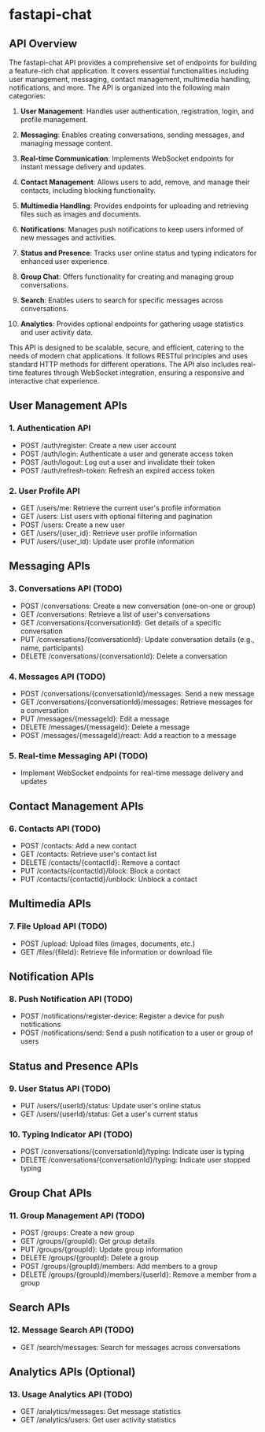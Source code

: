 # fastapi-chat

## API Overview

The fastapi-chat API provides a comprehensive set of endpoints for building a feature-rich chat application. It covers essential functionalities including user management, messaging, contact management, multimedia handling, notifications, and more. The API is organized into the following main categories:

1. **User Management**: Handles user authentication, registration, login, and profile management.

2. **Messaging**: Enables creating conversations, sending messages, and managing message content.

3. **Real-time Communication**: Implements WebSocket endpoints for instant message delivery and updates.

4. **Contact Management**: Allows users to add, remove, and manage their contacts, including blocking functionality.

5. **Multimedia Handling**: Provides endpoints for uploading and retrieving files such as images and documents.

6. **Notifications**: Manages push notifications to keep users informed of new messages and activities.

7. **Status and Presence**: Tracks user online status and typing indicators for enhanced user experience.

8. **Group Chat**: Offers functionality for creating and managing group conversations.

9. **Search**: Enables users to search for specific messages across conversations.

10. **Analytics**: Provides optional endpoints for gathering usage statistics and user activity data.

This API is designed to be scalable, secure, and efficient, catering to the needs of modern chat applications. It follows RESTful principles and uses standard HTTP methods for different operations. The API also includes real-time features through WebSocket integration, ensuring a responsive and interactive chat experience.

## User Management APIs

### 1. Authentication API

- POST /auth/register: Create a new user account
- POST /auth/login: Authenticate a user and generate access token
- POST /auth/logout: Log out a user and invalidate their token
- POST /auth/refresh-token: Refresh an expired access token

### 2. User Profile API

- GET /users/me: Retrieve the current user's profile information
- GET /users: List users with optional filtering and pagination
- POST /users: Create a new user
- GET /users/{user_id}: Retrieve user profile information
- PUT /users/{user_id}: Update user profile information

## Messaging APIs

### 3. Conversations API (TODO)

- POST /conversations: Create a new conversation (one-on-one or group)
- GET /conversations: Retrieve a list of user's conversations
- GET /conversations/{conversationId}: Get details of a specific conversation
- PUT /conversations/{conversationId}: Update conversation details (e.g., name, participants)
- DELETE /conversations/{conversationId}: Delete a conversation

### 4. Messages API (TODO)

- POST /conversations/{conversationId}/messages: Send a new message
- GET /conversations/{conversationId}/messages: Retrieve messages for a conversation
- PUT /messages/{messageId}: Edit a message
- DELETE /messages/{messageId}: Delete a message
- POST /messages/{messageId}/react: Add a reaction to a message

### 5. Real-time Messaging API (TODO)

- Implement WebSocket endpoints for real-time message delivery and updates

## Contact Management APIs

### 6. Contacts API (TODO)

- POST /contacts: Add a new contact
- GET /contacts: Retrieve user's contact list
- DELETE /contacts/{contactId}: Remove a contact
- PUT /contacts/{contactId}/block: Block a contact
- PUT /contacts/{contactId}/unblock: Unblock a contact

## Multimedia APIs

### 7. File Upload API (TODO)

- POST /upload: Upload files (images, documents, etc.)
- GET /files/{fileId}: Retrieve file information or download file

## Notification APIs

### 8. Push Notification API (TODO)

- POST /notifications/register-device: Register a device for push notifications
- POST /notifications/send: Send a push notification to a user or group of users

## Status and Presence APIs

### 9. User Status API (TODO)

- PUT /users/{userId}/status: Update user's online status
- GET /users/{userId}/status: Get a user's current status

### 10. Typing Indicator API (TODO)

- POST /conversations/{conversationId}/typing: Indicate user is typing
- DELETE /conversations/{conversationId}/typing: Indicate user stopped typing

## Group Chat APIs

### 11. Group Management API (TODO)

- POST /groups: Create a new group
- GET /groups/{groupId}: Get group details
- PUT /groups/{groupId}: Update group information
- DELETE /groups/{groupId}: Delete a group
- POST /groups/{groupId}/members: Add members to a group
- DELETE /groups/{groupId}/members/{userId}: Remove a member from a group

## Search APIs

### 12. Message Search API (TODO)

- GET /search/messages: Search for messages across conversations

## Analytics APIs (Optional)

### 13. Usage Analytics API (TODO)

- GET /analytics/messages: Get message statistics
- GET /analytics/users: Get user activity statistics
